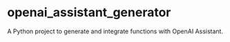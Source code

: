 # openai_assistant_generator
A Python project to generate and integrate functions with OpenAI Assistant.
